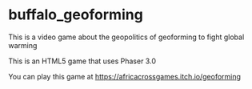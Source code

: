 # buffalo_geoforming
This is a video game about the geopolitics of geoforming to fight global warming

This is an HTML5 game that uses Phaser 3.0

You can play this game at https://africacrossgames.itch.io/geoforming
